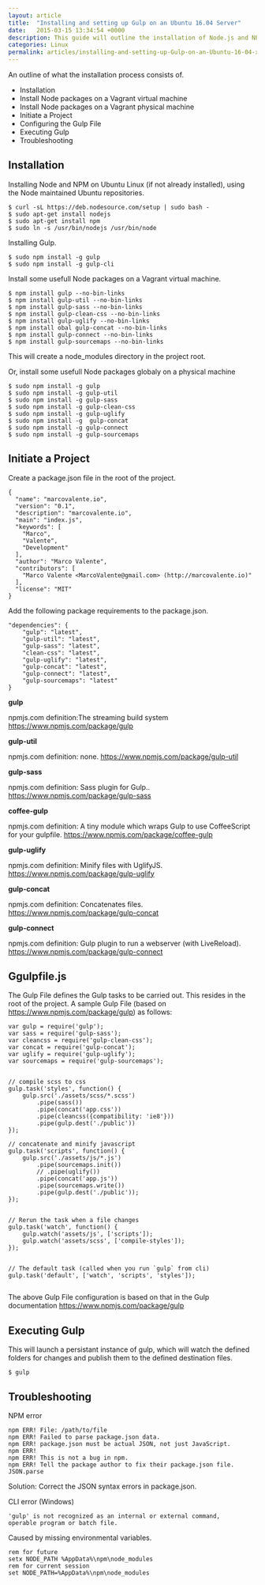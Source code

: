 ```yaml
---
layout: article
title:  "Installing and setting up Gulp on an Ubuntu 16.04 Server"
date:   2015-03-15 13:34:54 +0000
description: This guide will outline the installation of Node.js and NPM (Node Package Manager) on an Ubuntu 16.04 Linux operating system.
categories: Linux
permalink: articles/installing-and-setting-up-Gulp-on-an-Ubuntu-16-04-xenial-server.html
---
```

An outline of what the installation process consists of.
- Installation
- Install Node packages on a Vagrant virtual machine
- Install Node packages on a Vagrant physical machine
- Initiate a Project
- Configuring the Gulp File
- Executing Gulp
- Troubleshooting

## Installation
Installing Node and NPM on Ubuntu Linux (if not already installed), using the Node maintained Ubuntu repositories.
```
$ curl -sL https://deb.nodesource.com/setup | sudo bash -
$ sudo apt-get install nodejs
$ sudo apt-get install npm
$ sudo ln -s /usr/bin/nodejs /usr/bin/node

```

Installing Gulp.
```
$ sudo npm install -g gulp
$ sudo npm install -g gulp-cli
```


Install some usefull Node packages on a Vagrant virtual machine.
```
$ npm install gulp --no-bin-links
$ npm install gulp-util --no-bin-links
$ npm install gulp-sass --no-bin-links
$ npm install gulp-clean-css --no-bin-links
$ npm install gulp-uglify --no-bin-links
$ npm install obal gulp-concat --no-bin-links
$ npm install gulp-connect --no-bin-links
$ npm install gulp-sourcemaps --no-bin-links
```
This will create a node_modules directory in the project root.

Or, install some usefull Node packages globaly on a physical machine
```
$ sudo npm install -g gulp
$ sudo npm install -g gulp-util
$ sudo npm install -g gulp-sass
$ sudo npm install -g gulp-clean-css
$ sudo npm install -g gulp-uglify
$ sudo npm install -g  gulp-concat
$ sudo npm install -g gulp-connect
$ sudo npm install -g gulp-sourcemaps
```



## Initiate a Project
Create a package.json file in the root of the project.
```
{
  "name": "marcovalente.io",
  "version": "0.1",
  "description": "marcovalente.io",
  "main": "index.js",
  "keywords": [
    "Marco",
    "Valente",
    "Development"
  ],
  "author": "Marco Valente",
  "contributors": [
    "Marco Valente <MarcoValente@gmail.com> (http://marcovalente.io)"
  ],
  "license": "MIT"
}
```

Add the following package requirements to the package.json.
```
"dependencies": {
    "gulp": "latest",
    "gulp-util": "latest",
    "gulp-sass": "latest",
    "clean-css": "latest",
    "gulp-uglify": "latest",
    "gulp-concat": "latest",
    "gulp-connect": "latest",
    "gulp-sourcemaps": "latest"
}
```
**gulp**

npmjs.com definition:The streaming build system
https://www.npmjs.com/package/gulp

**gulp-util**

npmjs.com definition: none.
https://www.npmjs.com/package/gulp-util

**gulp-sass**

npmjs.com definition: Sass plugin for Gulp..
https://www.npmjs.com/package/gulp-sass

**coffee-gulp**

npmjs.com definition: A tiny module which wraps Gulp to use CoffeeScript for your gulpfile.
https://www.npmjs.com/package/coffee-gulp

**gulp-uglify**

npmjs.com definition: Minify files with UglifyJS.
https://www.npmjs.com/package/gulp-uglify

**gulp-concat**

npmjs.com definition: Concatenates files.
https://www.npmjs.com/package/gulp-concat

**gulp-connect**

npmjs.com definition: Gulp plugin to run a webserver (with LiveReload).
https://www.npmjs.com/package/gulp-connect



## Ggulpfile.js
The Gulp File defines the Gulp tasks to be carried out. This resides in the root of the project. A sample Gulp File (based on https://www.npmjs.com/package/gulp) as follows:
```
var gulp = require('gulp');
var sass = require('gulp-sass');
var cleancss = require('gulp-clean-css');
var concat = require('gulp-concat');
var uglify = require('gulp-uglify');
var sourcemaps = require('gulp-sourcemaps');


// compile scss to css
gulp.task('styles', function() {
    gulp.src('./assets/scss/*.scss')
        .pipe(sass())
        .pipe(concat('app.css'))
        .pipe(cleancss({compatibility: 'ie8'}))
        .pipe(gulp.dest('./public'))
});

// concatenate and minify javascript
gulp.task('scripts', function() {
    gulp.src('./assets/js/*.js')
        .pipe(sourcemaps.init())
        // .pipe(uglify())
        .pipe(concat('app.js'))
        .pipe(sourcemaps.write())
        .pipe(gulp.dest('./public'));
});


// Rerun the task when a file changes
gulp.task('watch', function() {
    gulp.watch('assets/js', ['scripts']);
    gulp.watch('assets/scss', ['compile-styles']);
});


// The default task (called when you run `gulp` from cli)
gulp.task('default', ['watch', 'scripts', 'styles']);


```

The above Gulp File configuration is based on that in the Gulp documentation https://www.npmjs.com/package/gulp

## Executing Gulp
This will launch a persistant instance of gulp, which will watch the defined folders for changes and publish them to the defined destination files.
```
$ gulp
```

## Troubleshooting
NPM error

```
npm ERR! File: /path/to/file
npm ERR! Failed to parse package.json data.
npm ERR! package.json must be actual JSON, not just JavaScript.
npm ERR!
npm ERR! This is not a bug in npm.
npm ERR! Tell the package author to fix their package.json file. JSON.parse
```

Solution: Correct the JSON syntax errors in package.json.

CLI error (Windows)
```
'gulp' is not recognized as an internal or external command,
operable program or batch file.
```

Caused by missing environmental variables.
```
rem for future
setx NODE_PATH %AppData%\npm\node_modules
rem for current session
set NODE_PATH=%AppData%\npm\node_modules
```

